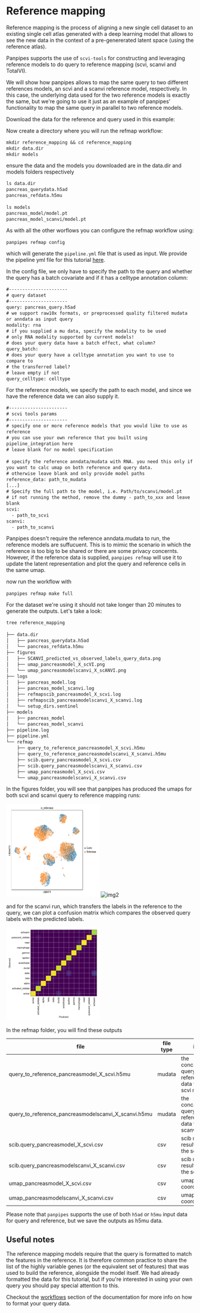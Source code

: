 Reference mapping
===================

Reference mapping is the process of aligning a new single cell dataset to an existing single cell atlas generated with a deep learning model that allows to see the new data in the context of a pre-genererated latent space (using the reference atlas).

Panpipes supports the use of `scvi-tools` for constructing and leveraging reference models to do query to reference mapping (scvi, scanvi and TotalVI).

We will show how panpipes allows to map the same query to two different references models, an scvi and a scanvi reference model, respectively.
In this case, the underlying data used for the two reference models is exactly the same, but we're going to use it just as an example of panpipes' functionality to map the same query in parallel to two reference models. 

Download the data for the reference and query used in this example:

Now create a directory where you will run the refmap workflow:

```
mkdir reference_mapping && cd reference_mapping
mkdir data.dir
mkdir models
```
ensure the data and the models you downloaded are in the data.dir and models folders respectively


```
ls data.dir
pancreas_querydata.h5ad
pancreas_refdata.h5mu

ls models
pancreas_model/model.pt
pancreas_model_scanvi/model.pt
```

As with all the other worflows you can configure the refmap workflow using:

`panpipes refmap config`

which will generate the `pipeline.yml` file that is used as input. 
We provide the pipeline yml file for this tutorial [here](../../../docs/refmap_pancreas/).


In the config file, we only have to specify the path to the query and whether the query has a batch covariate and if it has a celltype annotation column:

```
#----------------------
# query dataset
#----------------------
query: pancreas_query.h5ad
# we support raw10x formats, or preprocessed quality filtered mudata or anndata as input query
modality: rna
# if you supplied a mu data, specify the modality to be used
# only RNA modality supported by current models!
# does your query data have a batch effect, what column?
query_batch:
# does your query have a celltype annotation you want to use to compare to
# the transferred label?
# leave empty if not
query_celltype: celltype

```


For the reference models, we specify the path to each model, and since we have the reference data we can also supply it. 

```
#----------------------
# scvi tools params
#----------------------
# specify one or more reference models that you would like to use as reference
# you can use your own reference that you built using pipeline_integration here
# leave blank for no model specification

# specify the reference anndata/mudata with RNA. you need this only if you want to calc umap on both reference and query data.
# otherwise leave blank and only provide model paths
reference_data: path_to_mudata 
[...]
# Specify the full path to the model, i.e. Path/to/scanvi/model.pt
# if not running the method, remove the dummy - path_to_xxx and leave blank
scvi:
  - path_to_scvi
scanvi: 
  - path_to_scanvi 

```

Panpipes doesn't require the reference anndata.mudata to run, the reference models are suffucuent. This is to mimic the scenario in which the reference is too big to be shared or there are some privacy concernts. 
However, if the reference data is supplied, `panpipes refmap` will use it to update the latent representation and plot the query and reference cells in the same umap.


now run the workflow with

`panpipes refmap make full`


For the dataset we're using it should not take longer than 20 minutes to generate the outputs. 
Let's take a look:

```
tree reference_mapping                  

├── data.dir
│   ├── pancreas_querydata.h5ad 
│   └── pancreas_refdata.h5mu 
├── figures
│   ├── SCANVI_predicted_vs_observed_labels_query_data.png
│   ├── umap_pancreasmodel_X_scVI.png
│   └── umap_pancreasmodelscanvi_X_scANVI.png
├── logs
│   ├── pancreas_model.log
│   ├── pancreas_model_scanvi.log
│   ├── refmapscib_pancreasmodel_X_scvi.log
│   ├── refmapscib_pancreasmodelscanvi_X_scanvi.log
│   └── setup_dirs.sentinel
├── models
│   ├── pancreas_model 
│   └── pancreas_model_scanvi 
├── pipeline.log
├── pipeline.yml
└── refmap
    ├── query_to_reference_pancreasmodel_X_scvi.h5mu
    ├── query_to_reference_pancreasmodelscanvi_X_scanvi.h5mu
    ├── scib.query_pancreasmodel_X_scvi.csv
    ├── scib.query_pancreasmodelscanvi_X_scanvi.csv
    ├── umap_pancreasmodel_X_scvi.csv
    └── umap_pancreasmodelscanvi_X_scanvi.csv

```

In the figures folder, you will see that panpipes has produced the umaps for both scvi and scanvi query to reference mapping runs:

<div>
	<img src="https://github.com/DendrouLab/panpipes-tutorials/blob/main/docs/refmap_pancreas/umap_pancreasmodel_X_scVI.png" alt="img1" width = "250" height="250"/>
	<img src="https://github.com/DendrouLab/panpipes-tutorials/blob/main/docs/refmap_pancreas/umap_pancreasmodel_X_scANVI.png" alt="img2" width = "250" height="250"/>
</div>

and for the scanvi run, which transfers the labels in the reference to the query, we can plot a confusion matrix which compares the observed query labels with the predicted labels.

<img src="https://github.com/DendrouLab/panpipes-tutorials/blob/main/docs/refmap_pancreas/SCANVI_predicted_vs_observed_labels_query_data.png" alt="img3" width = "250" height="250"/>


In the refmap folder, you will find these outputs

| file                                                 | file type | info                                                         |
| ---------------------------------------------------- | --------- | ------------------------------------------------------------ |
| query_to_reference_pancreasmodel_X_scvi.h5mu         | mudata    | the concatenated query and reference data for the scvi run   |
| query_to_reference_pancreasmodelscanvi_X_scanvi.h5mu | mudata    | the concatenated query and reference data for the scanvi run |
| scib.query_pancreasmodel_X_scvi.csv                  | csv       | scib metrics results for the scvi run                        |
| scib.query_pancreasmodelscanvi_X_scanvi.csv          | csv       | scib metrics results for the scvi run                        |
| umap_pancreasmodel_X_scvi.csv                        | csv       | umap coordinates                                             |
| umap_pancreasmodelscanvi_X_scanvi.csv                | csv       | umap coordinates                                             |


Please note that `panpipes` supports the use of both `h5ad` or `h5mu` input data for query and reference, but we save the outputs as h5mu data.

## Useful notes

The reference mapping models require that the query is formatted to match the features in the reference. It is therefore common practice to share the list of the highly variable genes (or the equivalent set of features) that was used to build the reference, alongside the model itself. We had already formatted the data for this tutorial, but if you're interested in using your own query you should pay special attention to this.

Checkout the [workflows]() section of the documentation for more info on how to format your query data.
